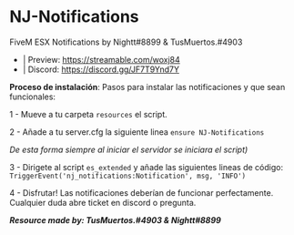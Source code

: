 # NJ-Notifications
FiveM ESX Notifications by Nightt#8899 &amp; TusMuertos.#4903

- | Preview: https://streamable.com/woxj84
- | Discord: https://discord.gg/JF7T9Ynd7Y








**Proceso de instalación**:
Pasos para instalar las notificaciones y que sean funcionales:

 1 - Mueve a tu carpeta `resources` el script.
 
 2 - Añade a tu server.cfg la siguiente linea `` ensure NJ-Notifications `` 
 
 *De esta forma siempre al iniciar el servidor se iniciara el script)*
 
 
 
 3 - Dirigete al script `es_extended` y añade las siguientes lineas de código: `TriggerEvent('nj_notifications:Notification', msg, 'INFO')`
 
 
 4 - Disfrutar! Las notificaciones deberían de funcionar perfectamente. Cualquier duda abre ticket en discord o pregunta. 
 
 
 ***Resource made by: TusMuertos.#4903 & Nightt#8899***
